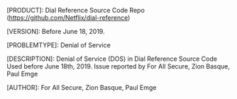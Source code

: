 
[PRODUCT]: Dial Reference Source Code Repo (https://github.com/Netflix/dial-reference)

[VERSION]: Before June 18, 2019.

[CVE]: CVE-2019-10028

[PROBLEMTYPE]: Denial of Service

[REFERENCES]: https://github.com/Netflix/security-bulletins/blob/master/advisories/nflx-2019-002.md

[DESCRIPTION]: Denial of Service (DOS) in Dial Reference Source Code Used before June 18th, 2019.  Issue reported by For All Secure, Zion Basque, Paul Emge

[AUTHOR]: For All Secure, Zion Basque, Paul Emge
